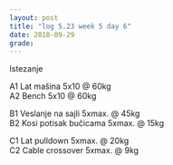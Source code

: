 ```yaml
---
layout: post
title: "log 5.23 week 5 day 6"
date: 2018-09-29
grade:
---
```


Istezanje

A1 Lat mašina 5x10 @ 60kg   
A2 Bench 5x10 @ 60kg   

B1 Veslanje na sajli 5xmax. @ 45kg  
B2 Kosi potisak bučicama 5xmax. @ 15kg    

C1 Lat pulldown 5xmax. @ 20kg                
C2 Cable crossover 5xmax. @ 9kg      
